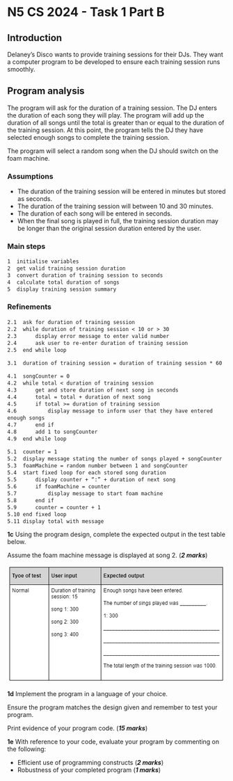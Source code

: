 # N5 CS 2024 - Task 1 Part B


## Introduction

Delaney’s Disco wants to provide training sessions for their DJs. They want a computer program to be developed to ensure each training session runs smoothly.  


## Program analysis

The program will ask for the duration of a training session. The DJ enters the duration of each song they will play. The program will add up the duration of all songs until the total is greater than or equal to the duration of the training session. At this point, the program tells the DJ they have selected enough songs to complete the training session.

The program will select a random song when the DJ should switch on the foam machine.


### Assumptions

* The duration of the training session will be entered in minutes but stored as seconds. 
* The duration of the training session will between 10 and 30 minutes. 
* The duration of each song will be entered in seconds. 
* When the final song is played in full, the training session duration may be longer than the original session duration entered by the user. 


### Main steps

```
1  initialise variables 
2  get valid training session duration  
3  convert duration of training session to seconds 
4  calculate total duration of songs 
5  display training session summary
```

### Refinements

```
2.1  ask for duration of training session
2.2  while duration of training session < 10 or > 30
2.3      display error message to enter valid number
2.4      ask user to re-enter duration of training session
2.5  end while loop
```
 
```
3.1  duration of training session = duration of training session * 60 
```
 
```
4.1  songCounter = 0 
4.2  while total < duration of training session 
4.3      get and store duration of next song in seconds 
4.4      total = total + duration of next song 
4.5      if total >= duration of training session 
4.6          display message to inform user that they have entered enough songs 
4.7      end if 
4.8      add 1 to songCounter 
4.9  end while loop 
```
 
```
5.1  counter = 1 
5.2  display message stating the number of songs played + songCounter 
5.3  foamMachine = random number between 1 and songCounter 
5.4  start fixed loop for each stored song duration 
5.5      display counter + “:” + duration of next song 
5.6      if foamMachine = counter 
5.7          display message to start foam machine 
5.8      end if 
5.9      counter = counter + 1 
5.10 end fixed loop 
5.11 display total with message 
```

__1c__ Using the program design, complete the expected output in the test table below.

Assume the foam machine message is displayed at song 2.  (___2 marks___)

![Test table](assets/tt.png)

__1d__ Implement the program in a language of your choice.

Ensure the program matches the design given and remember to test your program.

Print evidence of your program code.  (___15 marks___)

__1e__ With reference to your code, evaluate your program by commenting on the following:

* Efficient use of programming constructs  (___2 marks___)
* Robustness of your completed program   (___1 marks___)
